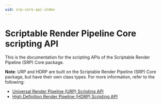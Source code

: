 ```yaml
---
uid: srp-core-api-index
---
```


# Scriptable Render Pipeline Core scripting API

This is the documentation for the scripting APIs of the Scriptable Render Pipeline (SRP) Core package.

**Note**:  URP and HDRP are built on the Scriptable Render Pipeline (SRP) Core package, but have their own class types. For more information, refer to the following:

- [Universal Render Pipeline (URP) Scripting API](https://docs.unity3d.com/Packages/com.unity.render-pipelines.universal@17.0/api/index.html)
- [High Definition Render Pipeline (HDRP) Scripting API](https://docs.unity3d.com/Packages/com.unity.render-pipelines.high-definition@17.0/api/index.html)
